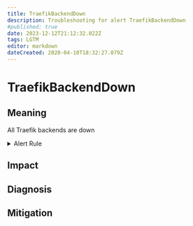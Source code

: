 ```yaml
---
title: TraefikBackendDown
description: Troubleshooting for alert TraefikBackendDown
#published: true
date: 2023-12-12T21:12:32.022Z
tags: LGTM
editor: markdown
dateCreated: 2020-04-10T18:32:27.079Z
---
```


# TraefikBackendDown

## Meaning
[//]: # "Short paragraph that explains what the alert means"
All Traefik backends are down

<details>
  <summary>Alert Rule</summary>

  ```yaml
alert: TraefikBackendDown
expr: count(traefik_backend_server_up) by (backend) == 0
for: 0m
labels:
    severity: critical
annotations:
    summary: Traefik backend down (instance {{ $labels.instance }})
    description: |-
        All Traefik backends are down
          VALUE = {{ $value }}
          LABELS = {{ $labels }}
    runbook: https://github.com/srerun/prometheus-alerts/content/runbooks/TraefikBackendDown

  ```
</details>


## Impact
[//]: # "What could / will happen if the alert is not addressed"



## Diagnosis
[//]: # "Steps to take to identify the cause of the problem"



## Mitigation
[//]: # "The steps necessary to resolve the alert"
